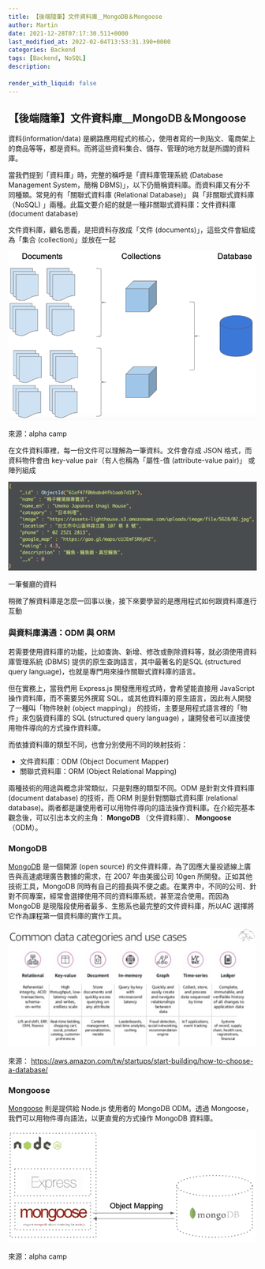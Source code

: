```yaml
---
title: 【後端隨筆】文件資料庫＿MongoDB＆Mongoose
author: Martin
date: 2021-12-28T07:17:30.511+0000
last_modified_at: 2022-02-04T13:53:31.390+0000
categories: Backend
tags: [Backend, NoSQL]
description: 

render_with_liquid: false
---
```


## 【後端隨筆】文件資料庫＿MongoDB＆Mongoose

資料\(information/data\) 是網路應用程式的核心，使用者寫的一則貼文、電商架上的商品等等，都是資料。而將這些資料集合、儲存、管理的地方就是所謂的資料庫。

當我們提到「資料庫」時，完整的稱呼是「資料庫管理系統 \(Database Management System，簡稱 DBMS\)」，以下仍簡稱資料庫。而資料庫又有分不同種類。常見的有「關聯式資料庫 \(Relational Database\)」 與「非關聯式資料庫（NoSQL\) 」兩種。此篇文要介紹的就是一種非關聯式資料庫：文件資料庫 \(document database\)

文件資料庫，顧名思義，是把資料存放成「文件 \(documents\)」，這些文件會組成為「集合 \(collection\)」並放在一起


![來源：alpha camp](/assets/4a3694ee0564/1*GGEmfcZN3Wz5m29HDlocfg.png)

來源：alpha camp

在文件資料庫裡，每一份文件可以理解為一筆資料。文件會存成 JSON 格式，而資料物件會由 key\-value pair（有人也稱為「屬性\-值 \(attribute\-value pair\)」 或陣列組成


![一筆餐廳的資料](/assets/4a3694ee0564/1*CIQEbq6VmnKs7cKOrSJcbg.png)

一筆餐廳的資料

稍微了解資料庫是怎麼一回事以後，接下來要學習的是應用程式如何跟資料庫進行互動
### 與資料庫溝通：ODM 與 ORM

若需要使用資料庫的功能，比如查詢、新增、修改或刪除資料等，就必須使用資料庫管理系統 \(DBMS\) 提供的原生查詢語言，其中最著名的是SQL \(structured query language\)，也就是專門用來操作關聯式資料庫的語言。

但在實務上，當我們用 Express\.js 開發應用程式時，會希望能直接用 JavaScript 操作資料庫，而不需要另外撰寫 SQL，或其他資料庫的原生語言，因此有人開發了一種叫「物件映射 \(object mapping\)」 的技術，主要是用程式語言裡的「物件」來包裝資料庫的 SQL \(structured query language\) ，讓開發者可以直接使用物件導向的方式操作資料庫。

而依據資料庫的類型不同，也會分別使用不同的映射技術：
- 文件資料庫：ODM \(Object Document Mapper\)
- 關聯式資料庫：ORM \(Object Relational Mapping\)


兩種技術的用途與概念非常類似，只是對應的類型不同。ODM 是針對文件資料庫 \(document database\) 的技術，而 ORM 則是針對關聯式資料庫 \(relational database\)。兩者都是讓使用者可以用物件導向的語法操作資料庫。在介紹完基本觀念後，可以引出本文的主角： **MongoDB** （文件資料庫）、 **Mongoose** （ODM）。
### MongoDB

[MongoDB](https://www.mongodb.com/) 是一個開源 \(open source\) 的文件資料庫，為了因應大量投遞線上廣告與高速處理廣告數據的需求，在 2007 年由美國公司 10gen 所開發。正如其他技術工具，MongoDB 同時有自己的擅長與不便之處。在業界中，不同的公司、針對不同專案，經常會選擇使用不同的資料庫系統，甚至混合使用。而因為MongoDB 是現階段使用者最多、生態系也最完整的文件資料庫，所以AC 選擇將它作為課程第一個資料庫的實作工具。


![來源： [https://aws\.amazon\.com/tw/startups/start\-building/how\-to\-choose\-a\-database/](https://aws.amazon.com/tw/startups/start-building/how-to-choose-a-database/)](/assets/4a3694ee0564/1*hMjQXAarVr9AS1riRsvE5w.png)

來源： [https://aws\.amazon\.com/tw/startups/start\-building/how\-to\-choose\-a\-database/](https://aws.amazon.com/tw/startups/start-building/how-to-choose-a-database/)
### Mongoose

[Mongoose](https://mongoosejs.com/) 則是提供給 Node\.js 使用者的 MongoDB ODM。透過 Mongoose，我們可以用物件導向語法，以更直覺的方式操作 MongoDB 資料庫。


![來源：alpha camp](/assets/4a3694ee0564/1*pxdKpHHD98u7LpNaa6Q1ww.png)

來源：alpha camp




